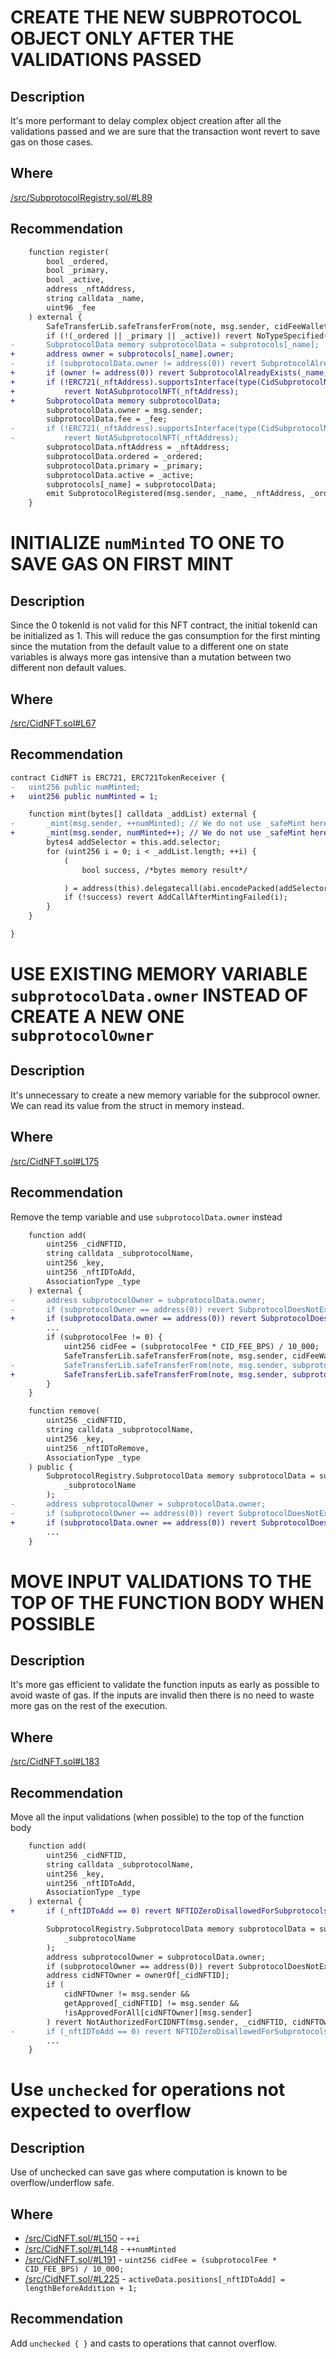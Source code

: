 # CREATE THE NEW SUBPROTOCOL OBJECT ONLY AFTER THE VALIDATIONS PASSED

## Description
It's more performant to delay complex object creation after all the validations passed and we are sure that the transaction wont revert to save gas on those cases.

## Where
[/src/SubprotocolRegistry.sol/#L89](https://github.com/code-423n4/2023-01-canto-identity/blob/bf705da36e5b2adc93d46064a07ad0a21f9391e1/src/SubprotocolRegistry.sol/#L89)

## Recommendation
```diff
    function register(
        bool _ordered,
        bool _primary,
        bool _active,
        address _nftAddress,
        string calldata _name,
        uint96 _fee
    ) external {
        SafeTransferLib.safeTransferFrom(note, msg.sender, cidFeeWallet, REGISTER_FEE);
        if (!(_ordered || _primary || _active)) revert NoTypeSpecified(_name);
-       SubprotocolData memory subprotocolData = subprotocols[_name];
+       address owner = subprotocols[_name].owner;
-       if (subprotocolData.owner != address(0)) revert SubprotocolAlreadyExists(_name, subprotocolData.owner);
+       if (owner != address(0)) revert SubprotocolAlreadyExists(_name, owner);
+       if (!ERC721(_nftAddress).supportsInterface(type(CidSubprotocolNFT).interfaceId))
+           revert NotASubprotocolNFT(_nftAddress);
+       SubprotocolData memory subprotocolData;
        subprotocolData.owner = msg.sender;
        subprotocolData.fee = _fee;
-       if (!ERC721(_nftAddress).supportsInterface(type(CidSubprotocolNFT).interfaceId))
-           revert NotASubprotocolNFT(_nftAddress);
        subprotocolData.nftAddress = _nftAddress;
        subprotocolData.ordered = _ordered;
        subprotocolData.primary = _primary;
        subprotocolData.active = _active;
        subprotocols[_name] = subprotocolData;
        emit SubprotocolRegistered(msg.sender, _name, _nftAddress, _ordered, _primary, _active, _fee);
    }
```

# INITIALIZE `numMinted` TO ONE TO SAVE GAS ON FIRST MINT

## Description
Since the 0 tokenId is not valid for this NFT contract, the initial tokenId can be initialized as 1. This will reduce the gas consumption for the first minting since the mutation from the default value to a different one on state variables is always more gas intensive than a mutation between two different non default values.

## Where
[/src/CidNFT.sol#L67](https://github.com/code-423n4/2023-01-canto-identity/blob/bf705da36e5b2adc93d46064a07ad0a21f9391e1/src/CidNFT.sol#L67)

## Recommendation
```diff
contract CidNFT is ERC721, ERC721TokenReceiver {
-   uint256 public numMinted;
+   uint256 public numMinted = 1;

    function mint(bytes[] calldata _addList) external {
-       _mint(msg.sender, ++numMinted); // We do not use _safeMint here on purpose. If a contract calls this method, he expects to get an NFT back
+       _mint(msg.sender, numMinted++); // We do not use _safeMint here on purpose. If a contract calls this method, he expects to get an NFT back
        bytes4 addSelector = this.add.selector;
        for (uint256 i = 0; i < _addList.length; ++i) {
            (
                bool success, /*bytes memory result*/

            ) = address(this).delegatecall(abi.encodePacked(addSelector, _addList[i]));
            if (!success) revert AddCallAfterMintingFailed(i);
        }
    }

}
```

# USE EXISTING MEMORY VARIABLE `subprotocolData.owner` INSTEAD OF CREATE A NEW ONE `subprotocolOwner`

## Description
It's unnecessary to create a new memory variable for the subprocol owner. We can read its value from the struct in memory instead.

## Where
[/src/CidNFT.sol#L175](https://github.com/code-423n4/2023-01-canto-identity/blob/bf705da36e5b2adc93d46064a07ad0a21f9391e1/src/CidNFT.sol#L175)

## Recommendation
Remove the temp variable and use `subprotocolData.owner` instead

```diff
    function add(
        uint256 _cidNFTID,
        string calldata _subprotocolName,
        uint256 _key,
        uint256 _nftIDToAdd,
        AssociationType _type
    ) external {
-       address subprotocolOwner = subprotocolData.owner;
-       if (subprotocolOwner == address(0)) revert SubprotocolDoesNotExist(_subprotocolName);
+       if (subprotocolData.owner == address(0)) revert SubprotocolDoesNotExist(_subprotocolName);
        ...
        if (subprotocolFee != 0) {
            uint256 cidFee = (subprotocolFee * CID_FEE_BPS) / 10_000;
            SafeTransferLib.safeTransferFrom(note, msg.sender, cidFeeWallet, cidFee);
-           SafeTransferLib.safeTransferFrom(note, msg.sender, subprotocolOwner, subprotocolFee - cidFee);
+           SafeTransferLib.safeTransferFrom(note, msg.sender, subprotocolData.owner, subprotocolFee - cidFee);
        }
    }

    function remove(
        uint256 _cidNFTID,
        string calldata _subprotocolName,
        uint256 _key,
        uint256 _nftIDToRemove,
        AssociationType _type
    ) public {
        SubprotocolRegistry.SubprotocolData memory subprotocolData = subprotocolRegistry.getSubprotocol(
            _subprotocolName
        );
-       address subprotocolOwner = subprotocolData.owner;
-       if (subprotocolOwner == address(0)) revert SubprotocolDoesNotExist(_subprotocolName);
+       if (subprotocolData.owner == address(0)) revert SubprotocolDoesNotExist(_subprotocolName);
        ...
    }
```

# MOVE INPUT VALIDATIONS TO THE TOP OF THE FUNCTION BODY WHEN POSSIBLE

## Description
It's more gas efficient to validate the function inputs as early as possible to avoid waste of gas. If the inputs are invalid then there is no need to waste more gas on the rest of the execution.

## Where
[/src/CidNFT.sol#L183](https://github.com/code-423n4/2023-01-canto-identity/blob/bf705da36e5b2adc93d46064a07ad0a21f9391e1/src/CidNFT.sol#L183)

## Recommendation
Move all the input validations (when possible) to the top of the function body

```diff
    function add(
        uint256 _cidNFTID,
        string calldata _subprotocolName,
        uint256 _key,
        uint256 _nftIDToAdd,
        AssociationType _type
    ) external {
+       if (_nftIDToAdd == 0) revert NFTIDZeroDisallowedForSubprotocols(); // ID 0 is disallowed in subprotocols

        SubprotocolRegistry.SubprotocolData memory subprotocolData = subprotocolRegistry.getSubprotocol(
            _subprotocolName
        );
        address subprotocolOwner = subprotocolData.owner;
        if (subprotocolOwner == address(0)) revert SubprotocolDoesNotExist(_subprotocolName);
        address cidNFTOwner = ownerOf[_cidNFTID];
        if (
            cidNFTOwner != msg.sender &&
            getApproved[_cidNFTID] != msg.sender &&
            !isApprovedForAll[cidNFTOwner][msg.sender]
        ) revert NotAuthorizedForCIDNFT(msg.sender, _cidNFTID, cidNFTOwner);
-       if (_nftIDToAdd == 0) revert NFTIDZeroDisallowedForSubprotocols(); // ID 0 is disallowed in subprotocols
        ...
    }
```

# Use `unchecked` for operations not expected to overflow 

## Description
Use of unchecked can save gas where computation is known to be overflow/underflow safe.

## Where
* [/src/CidNFT.sol/#L150](https://github.com/code-423n4/2023-01-canto-identity/blob/bf705da36e5b2adc93d46064a07ad0a21f9391e1/src/CidNFT.sol/#L150) - `++i`
* [/src/CidNFT.sol/#L148](https://github.com/code-423n4/2023-01-canto-identity/blob/bf705da36e5b2adc93d46064a07ad0a21f9391e1/src/CidNFT.sol/#L148) - `++numMinted`
* [/src/CidNFT.sol/#L191](https://github.com/code-423n4/2023-01-canto-identity/blob/bf705da36e5b2adc93d46064a07ad0a21f9391e1/src/CidNFT.sol/#L191) - `uint256 cidFee = (subprotocolFee * CID_FEE_BPS) / 10_000;`
* [/src/CidNFT.sol/#L225](https://github.com/code-423n4/2023-01-canto-identity/blob/bf705da36e5b2adc93d46064a07ad0a21f9391e1/src/CidNFT.sol/#L225) - `activeData.positions[_nftIDToAdd] = lengthBeforeAddition + 1;`

## Recommendation
Add `unchecked { }` and casts to operations that cannot overflow.
